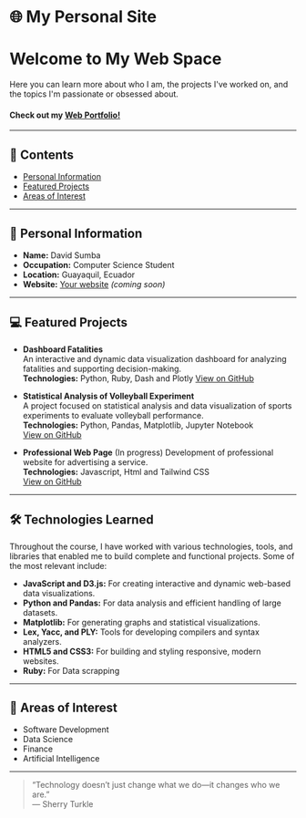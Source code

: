 # 🌐 My Personal Site

# Welcome to My Web Space

Here you can learn more about who I am, the projects I've worked on, and the topics I'm passionate or obsessed about.

#### Check out my [Web Portfolio!](https://2dsa3.github.io/Curriculum/portfolio.html)
---

## 📑 Contents

- [Personal Information](#personal-information)
- [Featured Projects](#featured-projects)
- [Areas of Interest](#areas-of-interest)

---

## 🧑 Personal Information

- **Name:** David Sumba  
- **Occupation:** Computer Science Student  
- **Location:** Guayaquil, Ecuador  
- **Website:** [Your website](#) *(coming soon)*

---

## 💻 Featured Projects

- **Dashboard Fatalities**  
  An interactive and dynamic data visualization dashboard for analyzing fatalities and supporting decision-making.  
  **Technologies:** Python, Ruby, Dash and Plotly
  [View on GitHub](https://github.com/nhn2004/DashboardFatalities)

- **Statistical Analysis of Volleyball Experiment**  
  A project focused on statistical analysis and data visualization of sports experiments to evaluate volleyball performance.  
  **Technologies:** Python, Pandas, Matplotlib, Jupyter Notebook  
  [View on GitHub](https://github.com/2Dsa3/ProyectoEstadistica-Volley)

- **Professional Web Page** (In progress)
  Development of professional website for advertising a service.  
  **Technologies:** Javascript, Html and Tailwind CSS  
  [View on GitHub](https://github.com/2Dsa3/Sengiconsa)
  
---

## 🛠️ Technologies Learned

Throughout the course, I have worked with various technologies, tools, and libraries that enabled me to build complete and functional projects. Some of the most relevant include:

- **JavaScript and D3.js:** For creating interactive and dynamic web-based data visualizations.  
- **Python and Pandas:** For data analysis and efficient handling of large datasets.  
- **Matplotlib:** For generating graphs and statistical visualizations.  
- **Lex, Yacc, and PLY:** Tools for developing compilers and syntax analyzers.  
- **HTML5 and CSS3:** For building and styling responsive, modern websites.
- **Ruby:** For Data scrapping

---

## 🚀 Areas of Interest

- Software Development
- Data Science
- Finance
- Artificial Intelligence  


---

> “Technology doesn’t just change what we do—it changes who we are.”  
> — Sherry Turkle
